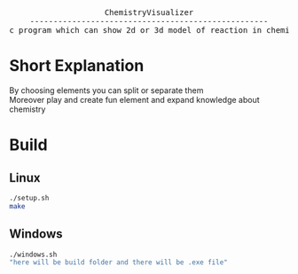 <div align="center">
<pre>
ChemistryVisualizer
---------------------------------------------------
c program which can show 2d or 3d model of reaction in chemistry
</pre>
</div>

# Short Explanation

By choosing elements you can split or separate them<br>
Moreover play and create fun element and expand knowledge about chemistry<br>

# Build

## Linux

```sh
./setup.sh
make
```

## Windows

```sh
./windows.sh
"here will be build folder and there will be .exe file"
```

